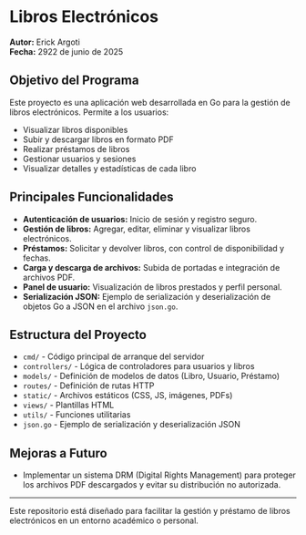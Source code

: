 # Libros Electrónicos

**Autor:** Erick Argoti  
**Fecha:** 2922 de junio de 2025

## Objetivo del Programa
Este proyecto es una aplicación web desarrollada en Go para la gestión de libros electrónicos. Permite a los usuarios:
- Visualizar libros disponibles
- Subir y descargar libros en formato PDF
- Realizar préstamos de libros
- Gestionar usuarios y sesiones
- Visualizar detalles y estadísticas de cada libro

## Principales Funcionalidades
- **Autenticación de usuarios:** Inicio de sesión y registro seguro.
- **Gestión de libros:** Agregar, editar, eliminar y visualizar libros electrónicos.
- **Préstamos:** Solicitar y devolver libros, con control de disponibilidad y fechas.
- **Carga y descarga de archivos:** Subida de portadas e integración de archivos PDF.
- **Panel de usuario:** Visualización de libros prestados y perfil personal.
- **Serialización JSON:** Ejemplo de serialización y deserialización de objetos Go a JSON en el archivo `json.go`.

## Estructura del Proyecto
- `cmd/` - Código principal de arranque del servidor
- `controllers/` - Lógica de controladores para usuarios y libros
- `models/` - Definición de modelos de datos (Libro, Usuario, Préstamo)
- `routes/` - Definición de rutas HTTP
- `static/` - Archivos estáticos (CSS, JS, imágenes, PDFs)
- `views/` - Plantillas HTML
- `utils/` - Funciones utilitarias
- `json.go` - Ejemplo de serialización y deserialización JSON

## Mejoras a Futuro
- Implementar un sistema DRM (Digital Rights Management) para proteger los archivos PDF descargados y evitar su distribución no autorizada.

---

Este repositorio está diseñado para facilitar la gestión y préstamo de libros electrónicos en un entorno académico o personal.
